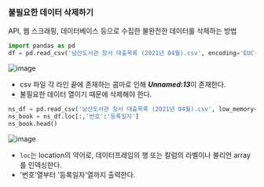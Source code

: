 ### 불필요한 데이터 삭제하기 
API, 웹 스크래핑, 데이터베이스 등으로 수집한 불완전한 데이터를 삭제하는 방법

```python
import pandas as pd
df = pd.read_csv('남산도서관 장서 대출목록 (2021년 04월).csv', encoding='EUC-KR')
```
![image](https://github.com/user-attachments/assets/f69df931-25ec-4feb-b2fa-e81ef37d8af3)<br>
- csv 파일 각 라인 끝에 존재하는 콤마로 인해 ***Unnamed:13***이 존재한다.
- 불필요한 데이터 열이기 때문에 삭제해야 한다.

```python
ns_df = pd.read_csv('남산도서관 장서 대출목록 (2021년 04월).csv', low_memory=False)
ns_book = ns_df.loc[:,'번호':'등록일자'] 
ns_book.head()
```
![image](https://github.com/user-attachments/assets/2ede0316-aad0-4a0b-92d6-75046c881c8a)<br>
- ```loc```는 location의 약어로, 데이터프레임의 행 또는 칼럼의 라벨이나 불리언 array를 인덱싱한다.
- '번호'열부터 '등록일자'열까지 출력한다.
